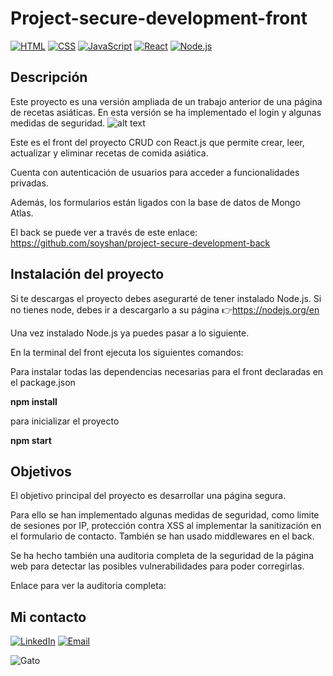 # Project-secure-development-front
[![HTML](https://img.shields.io/badge/-HTML-orange?style=flat-square&logo=html5&logoColor=white)](https://developer.mozilla.org/en-US/docs/Web/HTML)
[![CSS](https://img.shields.io/badge/-CSS-blue?style=flat-square&logo=css3&logoColor=white)](https://developer.mozilla.org/en-US/docs/Web/CSS) [![JavaScript](https://img.shields.io/badge/-JavaScript-yellow?style=flat-square&logo=javascript&logoColor=white)](https://developer.mozilla.org/en-US/docs/Web/JavaScript) [![React](https://img.shields.io/badge/-React-blue?style=flat-square&logo=react&logoColor=white)](https://reactjs.org/) [![Node.js](https://img.shields.io/badge/-Node.js-green?style=flat-square&logo=node.js&logoColor=white)](https://nodejs.org/)


## Descripción
Este proyecto es una versión ampliada de un trabajo anterior de una página de recetas asiáticas.
En esta versión se ha implementado el login y algunas medidas de seguridad. 
![alt text](../front/src/assets/websiteimage.png)

Este es el front del proyecto CRUD con React.js que permite crear, leer, actualizar y eliminar recetas de comida asiática.

Cuenta con autenticación de usuarios para acceder a funcionalidades privadas.

Además, los formularios están ligados con la base de datos de Mongo Atlas.

El back se puede ver a través de este enlace:  https://github.com/soyshan/project-secure-development-back



## Instalación del proyecto
Si te descargas el proyecto debes asegurarté de tener instalado Node.js.
Si no tienes node, debes ir a descargarlo a su página 👉https://nodejs.org/en

Una vez instalado Node.js ya puedes pasar a lo siguiente.

En la terminal del front ejecuta los siguientes comandos:

Para instalar todas las dependencias necesarias para el front declaradas en el package.json

**npm install**

para inicializar el proyecto

**npm start** 


## Objetivos
El objetivo principal del proyecto es desarrollar una página segura. 

Para ello se han implementado algunas medidas de seguridad, como limite de sesiones por IP, protección contra XSS al implementar la sanitización en el formulario de contacto.
También se han usado middlewares en el back.

Se ha hecho también una auditoria completa de la seguridad de la página web para detectar las posibles vulnerabilidades para poder corregirlas.

Enlace para ver la auditoria completa: 



## Mi contacto

[![LinkedIn](https://img.shields.io/badge/-LinkedIn-blue?style=flat-square&logo=linkedin&logoColor=white&link=https://www.linkedin.com/in/tu-nombre/)](https://www.linkedin.com/in/shanshan-bu/)   [![Email](https://img.shields.io/badge/-Email-blue?style=flat-square&logo=mail.ru&logoColor=white)](mailto:shanbu131@gmail.com)

![Gato](https://media1.tenor.com/m/29Ok5pc0ivAAAAAd/gatinho-gato.gif)

















